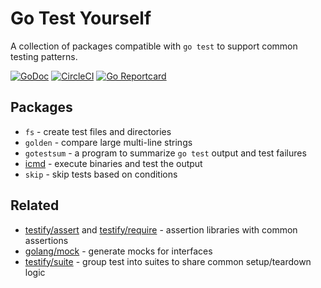 # Go Test Yourself

A collection of packages compatible with `go test` to support common testing
patterns.

[![GoDoc](https://godoc.org/github.com/gotestyourself/gotestyourself?status.svg)](https://godoc.org/github.com/gotestyourself/gotestyourself)
[![CircleCI](https://circleci.com/gh/gotestyourself/gotestyourself/tree/master.svg?style=shield)](https://circleci.com/gh/gotestyourself/gotestyourself/tree/master)
[![Go Reportcard](https://goreportcard.com/badge/github.com/gotestyourself/gotestyourself)](https://goreportcard.com/report/github.com/gotestyourself/gotestyourself)


## Packages

* `fs` - create test files and directories
* `golden` - compare large multi-line strings
* `gotestsum` - a program to summarize `go test` output and test failures
* [icmd](http://godoc.org/github.com/gotestyourself/gotestyourself/icmd) -
  execute binaries and test the output
* `skip` - skip tests based on conditions


## Related

* [testify/assert](https://godoc.org/github.com/stretchr/testify/assert) and 
  [testify/require](https://godoc.org/github.com/stretchr/testify/require) -
  assertion libraries with common assertions
* [golang/mock](https://github.com/golang/mock) - generate mocks for interfaces
* [testify/suite](https://godoc.org/github.com/stretchr/testify/suite) - 
  group test into suites to share common setup/teardown logic
